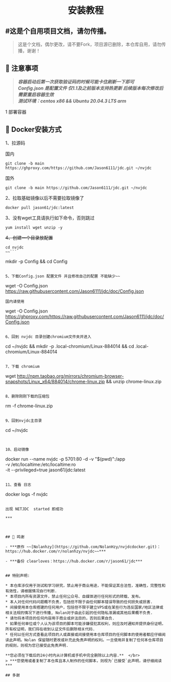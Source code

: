 <div align="center">
<h1>安装教程</h1>
</div>

## \#这是个自用项目文档，请勿传播。
> 这是个文档，偶尔更改，请不要Fork，项目源已删除，本仓库自用，请勿传播，谢谢！


## 📢 注意事项

> ***容器启动后第一次获取验证码的时候可能卡住刷新一下即可*** </br>
> ***Config.json 是配置文件 仅1.1及之前版本支持热更新 后续版本每次修改后需要重启容器生效*** </br>
> ***测试环境：centos x86 && Ubuntu 20.04.3 LTS arm***


1 部署容器

## 🚧 Docker安装方式


1、拉源码

国内
```
git clone -b main https://ghproxy.com/https://github.com/Jason6111/jdc.git ~/nvjdc
```
国外
```
git clone -b main https://github.com/Jason6111/jdc.git ~/nvjdc
```

2、拉取基础镜像以后不需要拉取镜像了

```
docker pull jason61/jdc:latest
```

3、没有wget工具请执行如下命令，否则跳过

```
yum install wget unzip -y
```

~~4、创建一个目录放配置~~

```~~
cd nvjdc
~~```

```
mkdir -p  Config && cd Config
```

5、下载Config.json 配置文件 并且修改自己的配置 不能缺少~~

```
wget -O Config.json  https://raw.githubusercontent.com/Jason6111/jdc/doc/Config.json
```
国内请使用
```
wget -O Config.json  https://ghproxy.com/https://raw.githubusercontent.com/Jason6111/jdc/doc/Config.json
```

6、回到 nvjdc 目录创建chromium文件夹并进入

```
cd ~/nvjdc && mkdir -p  .local-chromium/Linux-884014 && cd .local-chromium/Linux-884014
```

7、下载 chromium 

```
wget http://npm.taobao.org/mirrors/chromium-browser-snapshots/Linux_x64/884014/chrome-linux.zip && unzip chrome-linux.zip
```

8、删除刚刚下载的压缩包 

```
rm  -f chrome-linux.zip
```

9、回到nvjdc主目录

```
cd  ~/nvjdc
```


10、启动镜像

```
docker run   --name nvjdc -p 5701:80 -d  -v  "$(pwd)":/app \
-v /etc/localtime:/etc/localtime:ro \
-it --privileged=true  jason61/jdc:latest
```

11、查看 日志 

```
docker logs -f nvjdc
```

出现 NETJDC  started 即成功

***



## 🎉 鸣谢

- ***原作 ~~[Nolanhzy](https://github.com/NolanHzy/nvjdcdocker.git)：https://hub.docker.com/r/nolanhzy/nvjdc~~***

- ***备份 clearloves：https://hub.docker.com/r/jason61/jdc***


## 特别声明:

* 本仓库涉仅用于测试和学习研究，禁止用于商业用途，不能保证其合法性，准确性，完整性和有效性，请根据情况自行判断.
* 本项目内所有资源文件，禁止任何公众号、自媒体进行任何形式的转载、发布。
* 本人对任何代码问题概不负责，包括但不限于由任何脚本错误导致的任何损失或损害.
* 间接使用本仓库搭建的任何用户，包括但不限于建立VPS或在某些行为违反国家/地区法律或相关法规的情况下进行传播, Nolan对于由此引起的任何隐私泄漏或其他后果概不负责.
* 请勿将本项目的任何内容用于商业或非法目的，否则后果自负.
* 如果任何单位或个人认为该项目的脚本可能涉嫌侵犯其权利，则应及时通知并提供身份证明，所有权证明，我们将在收到认证文件后删除相关代码.
* 任何以任何方式查看此项目的人或直接或间接使用本仓库项目的任何脚本的使用者都应仔细阅读此声明。Nolan 保留随时更改或补充此免责声明的权利。一旦使用并复制了任何本仓库项目的规则，则视为您已接受此免责声明.

**您必须在下载后的24小时内从计算机或手机中完全删除以上内容.**  </br>
> ***您使用或者复制了本仓库且本人制作的任何脚本，则视为`已接受`此声明，请仔细阅读***

## 多谢
